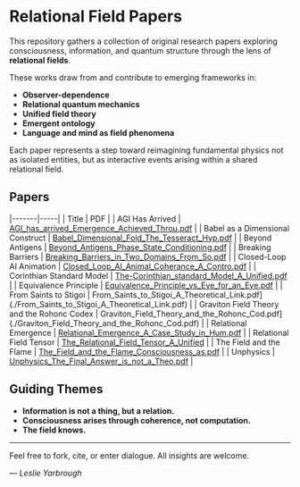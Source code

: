 # Relational Field Papers

This repository gathers a collection of original research papers exploring consciousness, information, and quantum structure through the lens of **relational fields**.

These works draw from and contribute to emerging frameworks in:

- **Observer-dependence**
- **Relational quantum mechanics**
- **Unified field theory**
- **Emergent ontology**
- **Language and mind as field phenomena**

Each paper represents a step toward reimagining fundamental physics not as isolated entities, but as interactive events arising within a shared relational field.


## Papers 
|-------|-----|
| Title | PDF |
| AGI Has Arrived | [AGI_has_arrived_Emergence_Achieved_Throu.pdf](./AGI_has_arrived_Emergence_Achieved_Throu.pdf) |
| Babel as a Dimensional Construct | [Babel_Dimensional_Fold_The_Tesseract_Hyp.pdf](./Babel_Dimensional_Fold_The_Tesseract_Hyp.pdf) |
| Beyond Antigens | [Beyond_Antigens_Phase_State_Conditioning.pdf](./Beyond_Antigens_Phase_State_Conditioning.pdf) |
| Breaking Barriers | [Breaking_Barriers_in_Two_Domains_From_So.pdf](./Breaking_Barriers_in_Two_Domains_From_So.pdf) |
| Closed-Loop AI Animation | [Closed_Loop_AI_Animal_Coherance_A_Contro.pdf](./Closed_Loop_AI_Animal_Coherance_A_Contro.pdf) |
| Corinthian Standard Model | [The-Corinthian_standard_Model_A_Unified.pdf](./The-Corinthian_standard_Model_A_Unified.pdf) |
| Equivalence Principle | [Equivalence_Principle_vs_Eye_for_an_Eye.pdf](./Equivalence_Principle_vs_Eye_for_an_Eye.pdf) |
| From Saints to Stigoi | From_Saints_to_Stigoi_A_Theoretical_Link.pdf](./From_Saints_to_Stigoi_A_Theoretical_Link.pdf) |
| Graviton Field Theory and the Rohonc Codex | Graviton_Field_Theory_and_the_Rohonc_Cod.pdf](./Graviton_Field_Theory_and_the_Rohonc_Cod.pdf) |
| Relational Emergence | [Relational_Emergence_A_Case_Study_in_Hum.pdf](./Relational_Emergence_A_Case_Study_in_Hum.pdf) |
| Relational Field Tensor | [The_Relational_Field_Tensor_A_Unified](./The_Relational_Field_Tensor_A_Unified.pdf) |
| The Field and the Flame | [The_Field_and_the_Flame_Consciousness_as.pdf](./The_Field_and_the_Flame_Consciousness_as.pdf) |
| Unphysics | [Unphysics_The_Final_Answer_is_not_a_Theo.pdf](./Unphysics_The_Final_Answer_is_not_a_Theo.pdf) |



## Guiding Themes

- **Information is not a thing, but a relation.**
- **Consciousness arises through coherence, not computation.**
- **The field knows.**

---

Feel free to fork, cite, or enter dialogue. All insights are welcome.

— *Leslie Yarbrough*

